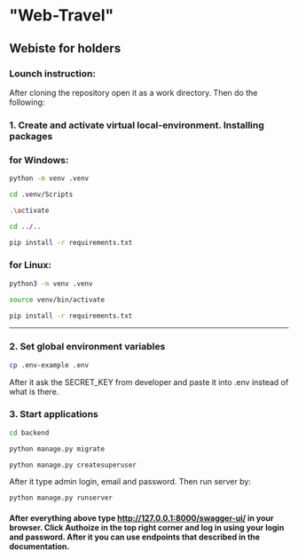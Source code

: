 # "Web-Travel"
## Webiste for holders

### Lounch instruction:
After cloning the repository open it as a work directory. Then do the following:

### 1. Create and activate virtual local-environment. Installing packages

###  for Windows:
```bash
python -m venv .venv
```
```bash
cd .venv/Scripts
```
```bash
.\activate
```
```bash
cd ../..
```
```bash
pip install -r requirements.txt
```

###  for Linux:
```bash
python3 -m venv .venv
```
```bash
source venv/bin/activate
```
```bash
pip install -r requirements.txt
```

<hr>

### 2. Set global environment variables
```bash
cp .env-example .env
```
After it ask the SECRET_KEY from developer and paste it into .env instead of what is there.

### 3. Start applications
```bash
cd backend
```
```bash
python manage.py migrate
```
```bash
python manage.py createsuperuser
```

After it type admin login, email and password. Then run server by:

```bash
python manage.py runserver
```

#### After everything above type http://127.0.0.1:8000/swagger-ui/ in your browser. Click Authoize in the top right corner and log in using your login and password. After it you can use endpoints that described in the documentation.
